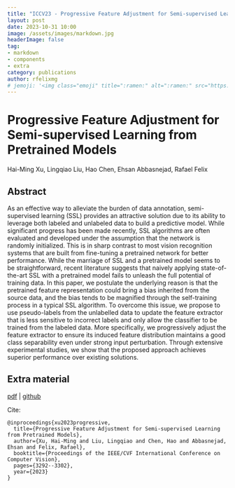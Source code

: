 ```yaml
---
title: "ICCV23 - Progressive Feature Adjustment for Semi-supervised Learning from Pretrained Models"
layout: post
date: 2023-10-31 10:00
image: /assets/images/markdown.jpg
headerImage: false
tag:
- markdown
- components
- extra
category: publications
author: rfelixmg
# jemoji: '<img class="emoji" title=":ramen:" alt=":ramen:" src="https://assets.github.com/images/icons/emoji/unicode/1f35c.png" height="20" width="20" align="absmiddle">'
---
```


# Progressive Feature Adjustment for Semi-supervised Learning from Pretrained Models

Hai-Ming Xu, Lingqiao Liu, Hao Chen, Ehsan Abbasnejad, Rafael Felix

## Abstract

As an effective way to alleviate the burden of data annotation, semi-supervised learning (SSL) provides an attractive solution due to its ability to leverage both labeled and unlabeled data to build a predictive model. While significant progress has been made recently, SSL algorithms are often evaluated and developed under the assumption that the network is randomly initialized. This is in sharp contrast to most vision recognition systems that are built from fine-tuning a pretrained network for better performance. While the marriage of SSL and a pretrained model seems to be straightforward, recent literature suggests that naively applying state-of-the-art SSL with a pretrained model fails to unleash the full potential of training data. In this paper, we postulate the underlying reason is that the pretrained feature representation could bring a bias inherited from the source data, and the bias tends to be magnified through the self-training process in a typical SSL algorithm. To overcome this issue, we propose to use pseudo-labels from the unlabelled data to update the feature extractor that is less sensitive to incorrect labels and only allow the classifier to be trained from the labeled data. More specifically, we progressively adjust the feature extractor to ensure its induced feature distribution maintains a good class separability even under strong input perturbation. Through extensive experimental studies, we show that the proposed approach achieves superior performance over existing solutions.


## Extra material

[pdf](https://openaccess.thecvf.com/content/ICCV2023W/VCL/papers/Xu_Progressive_Feature_Adjustment_for_Semi-Supervised_Learning_from_Pretrained_Models_ICCVW_2023_paper.pdf) 
|
[github]() 

Cite:
```
@inproceedings{xu2023progressive,
  title={Progressive Feature Adjustment for Semi-supervised Learning from Pretrained Models},
  author={Xu, Hai-Ming and Liu, Lingqiao and Chen, Hao and Abbasnejad, Ehsan and Felix, Rafael},
  booktitle={Proceedings of the IEEE/CVF International Conference on Computer Vision},
  pages={3292--3302},
  year={2023}
}
```
